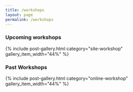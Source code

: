 ```yaml
---
title: /workshops
layout: page
permalink: /workshops
---
```


### Upcoming workshops

{% include post-gallery.html category="site-workshop" gallery_item_width="44%" %}

### Past Workshops

{% include post-gallery.html category="online-workshop" gallery_item_width="44%" %}

